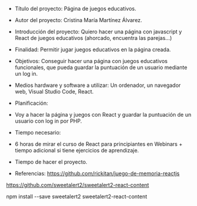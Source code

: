 - Título del proyecto: Página de juegos educativos.
- Autor del proyecto: Cristina María Martínez Álvarez.
- Introducción del proyecto: Quiero hacer una página con javascript y React de juegos educativos (ahorcado, encuentra las parejas...)
- Finalidad: Permitir jugar juegos educativos en la página creada.
- Objetivos: Conseguir hacer una página con juegos educativos funcionales, que pueda guardar la puntuación de un usuario mediante un log in.
- Medios hardware y software a utilizar: Un ordenador, un navegador web, Visual Studio Code, React.
- Planificación: 
- Voy a hacer la página y juegos con React y guardar la puntuación de un usuario con log in por PHP.
- Tiempo necesario:
- 6 horas de mirar el curso de React para principiantes en Webinars + tiempo adicional si tiene ejercicios de aprendizaje.
- Tiempo de hacer el proyecto.

- Referencias: https://github.com/rickitan/juego-de-memoria-reactjs

https://github.com/sweetalert2/sweetalert2-react-content

npm install --save sweetalert2 sweetalert2-react-content
